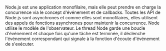 Node.js est une application monofilaire, mais elle peut prendre en charge la concurrence via le concept d'événement et de callbacks. Toutes les API de Node.js sont asynchrones et comme elles sont monofilaires, elles utilisent des appels de fonctions asynchrones pour maintenir la concurrence. Node utilise le modèle de l'observateur. Le thread Node garde une boucle d'événement et chaque fois qu'une tâche est terminée, il déclenche l'événement correspondant qui signale à la fonction d'écoute d'événement de s'exécuter.
